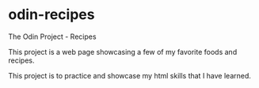 # odin-recipes
The Odin Project - Recipes

This project is a web page showcasing a few of my favorite foods and recipes.

This project is to practice and showcase my html skills that I have learned.
